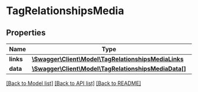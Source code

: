 # TagRelationshipsMedia

## Properties
Name | Type | Description | Notes
------------ | ------------- | ------------- | -------------
**links** | [**\Swagger\Client\Model\TagRelationshipsMediaLinks**](TagRelationshipsMediaLinks.md) |  | [optional] 
**data** | [**\Swagger\Client\Model\TagRelationshipsMediaData[]**](TagRelationshipsMediaData.md) |  | [optional] 

[[Back to Model list]](../../README.md#documentation-for-models) [[Back to API list]](../../README.md#documentation-for-api-endpoints) [[Back to README]](../../README.md)


